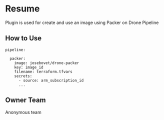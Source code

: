 # Resume

Plugin is used for create and use an image using Packer on Drone Pipeline

## How to Use
```
pipeline:

  packer:
    image: josebovet/drone-packer
    key: image_id
    filename: terraform.tfvars
    secrets:
      - source: arm_subscription_id
      ...
```
## Owner Team

Anonymous team
